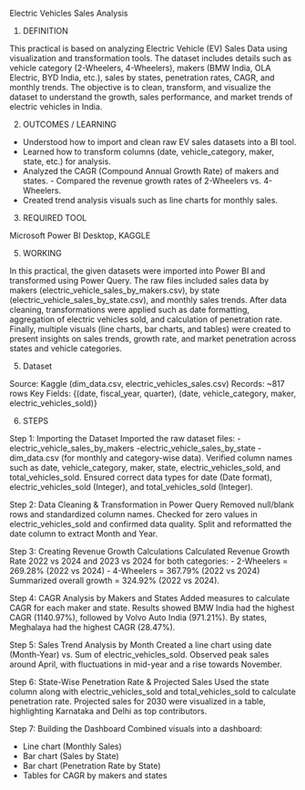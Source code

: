 Electric Vehicles Sales Analysis
 1. DEFINITION

This practical is based on analyzing Electric Vehicle (EV) Sales Data using visualization and transformation tools. The 
dataset includes details such as vehicle category (2-Wheelers, 4-Wheelers), makers (BMW India, OLA Electric, BYD 
India, etc.), sales by states, penetration rates, CAGR, and monthly trends. The objective is to clean, transform, and 
visualize the dataset to understand the growth, sales performance, and market trends of electric vehicles in India.

 2. OUTCOMES / LEARNING
- Understood how to import and clean raw EV sales datasets into a BI tool.
- Learned how to transform columns (date, vehicle_category, maker, state, etc.) for analysis.
- Analyzed the CAGR (Compound Annual Growth Rate) of makers and states. - Compared the revenue growth rates of 2-Wheelers vs. 4-Wheelers.
- Created trend analysis visuals such as line charts for monthly sales.

3. REQUIRED TOOL

Microsoft Power BI Desktop, KAGGLE

5. WORKING

In this practical, the given datasets were imported into Power BI and transformed using Power Query. The raw files 
included sales data by makers (electric_vehicle_sales_by_makers.csv), by state 
(electric_vehicle_sales_by_state.csv), and monthly sales trends. After data cleaning, transformations were applied 
such as date formatting, aggregation of electric vehicles sold, and calculation of penetration rate. Finally, multiple 
visuals (line charts, bar charts, and tables) were created to present insights on sales trends, growth rate, and market 
penetration across states and vehicle categories.

5.  Dataset

Source: Kaggle (dim_data.csv, electric_vehicles_sales.csv)
Records: ~817 rows
Key Fields:
{(date, fiscal_year, quarter), (date, vehicle_category, maker, electric_vehicles_sold)}

6. STEPS


Step 1: Importing the Dataset 
Imported the raw dataset files: 
-electric_vehicle_sales_by_makers
-electric_vehicle_sales_by_state
-dim_data.csv (for monthly and category-wise data). 
Verified column names such as date, vehicle_category, maker, state, electric_vehicles_sold, and total_vehicles_sold. 
Ensured correct data types for date (Date format), electric_vehicles_sold (Integer), and total_vehicles_sold (Integer).

Step 2: Data Cleaning & Transformation in Power Query 
Removed null/blank rows and standardized column names. 
Checked for zero values in electric_vehicles_sold and confirmed data quality. 
Split and reformatted the date column to extract Month and Year.

Step 3: Creating Revenue Growth Calculations 
Calculated Revenue Growth Rate 2022 vs 2024 and 2023 vs 2024 for both categories: - 2-Wheelers = 269.28% (2022 vs 2024) - 4-Wheelers = 367.79% (2022 vs 2024) 
Summarized overall growth = 324.92% (2022 vs 2024).  

Step 4: CAGR Analysis by Makers and States 
Added measures to calculate CAGR for each maker and state. 
Results showed BMW India had the highest CAGR (1140.97%), followed by Volvo Auto India (971.21%). 
By states, Meghalaya had the highest CAGR (28.47%). 

Step 5: Sales Trend Analysis by Month 
Created a line chart using date (Month-Year) vs. Sum of electric_vehicles_sold. 
Observed peak sales around April, with fluctuations in mid-year and a rise towards November.

Step 6: State-Wise Penetration Rate & Projected Sales 
Used the state column along with electric_vehicles_sold and total_vehicles_sold to calculate penetration rate. 
Projected sales for 2030 were visualized in a table, highlighting Karnataka and Delhi as top contributors.

Step 7: Building the Dashboard 
Combined visuals into a dashboard:
- Line chart (Monthly Sales)
- Bar chart (Sales by State)
- Bar chart (Penetration Rate by State)
- Tables for CAGR by makers and states
